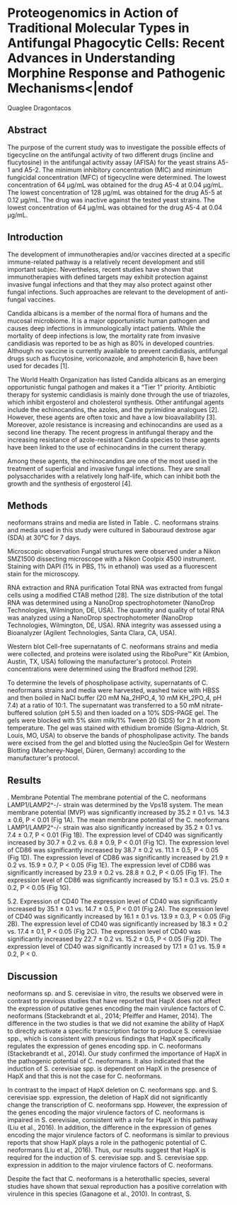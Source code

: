 # Proteogenomics in Action of Traditional Molecular Types in Antifungal Phagocytic Cells: Recent Advances in Understanding Morphine Response and Pathogenic Mechanisms<|endof
Quaglee Dragontacos


## Abstract
The purpose of the current study was to investigate the possible effects of tigecycline on the antifungal activity of two different drugs (incline and flucytosine) in the antifungal activity assay (AFISA) for the yeast strains A5-1 and A5-2. The minimum inhibitory concentration (MIC) and minimum fungicidal concentration (MFC) of tigecycline were determined. The lowest concentration of 64 µg/mL was obtained for the drug A5-4 at 0.04 µg/mL. The lowest concentration of 128 µg/mL was obtained for the drug A5-5 at 0.12 µg/mL. The drug was inactive against the tested yeast strains. The lowest concentration of 64 µg/mL was obtained for the drug A5-4 at 0.04 µg/mL.


## Introduction
The development of immunotherapies and/or vaccines directed at a specific immune-related pathway is a relatively recent development and still important subjec. Nevertheless, recent studies have shown that immunotherapies with defined targets may exhibit protection against invasive fungal infections and that they may also protect against other fungal infections. Such approaches are relevant to the development of anti-fungal vaccines.

Candida albicans is a member of the normal flora of humans and the mucosal microbiome. It is a major opportunistic human pathogen and causes deep infections in immunologically intact patients. While the mortality of deep infections is low, the mortality rate from invasive candidiasis was reported to be as high as 80% in developed countries. Although no vaccine is currently available to prevent candidiasis, antifungal drugs such as flucytosine, voriconazole, and amphotericin B, have been used for decades [1].

The World Health Organization has listed Candida albicans as an emerging opportunistic fungal pathogen and makes it a “Tier 1” priority. Antibiotic therapy for systemic candidiasis is mainly done through the use of triazoles, which inhibit ergosterol and cholesterol synthesis. Other antifungal agents include the echinocandins, the azoles, and the pyrimidine analogues [2]. However, these agents are often toxic and have a low bioavailability [3]. Moreover, azole resistance is increasing and echinocandins are used as a second line therapy. The recent progress in antifungal therapy and the increasing resistance of azole-resistant Candida species to these agents have been linked to the use of echinocandins in the current therapy.

Among these agents, the echinocandins are one of the most used in the treatment of superficial and invasive fungal infections. They are small polysaccharides with a relatively long half-life, which can inhibit both the growth and the synthesis of ergosterol [4].


## Methods
neoformans strains and media are listed in Table . C. neoformans strains and media used in this study were cultured in Sabouraud dextrose agar (SDA) at 30°C for 7 days.

Microscopic observation
Fungal structures were observed under a Nikon SMZ1500 dissecting microscope with a Nikon Coolpix 4500 instrument. Staining with DAPI (1% in PBS, 1% in ethanol) was used as a fluorescent stain for the microscopy.

RNA extraction and RNA purification
Total RNA was extracted from fungal cells using a modified CTAB method [28]. The size distribution of the total RNA was determined using a NanoDrop spectrophotometer (NanoDrop Technologies, Wilmington, DE, USA). The quantity and quality of total RNA was analyzed using a NanoDrop spectrophotometer (NanoDrop Technologies, Wilmington, DE, USA). RNA integrity was assessed using a Bioanalyzer (Agilent Technologies, Santa Clara, CA, USA).

Western blot
Cell-free supernatants of C. neoformans strains and media were collected, and proteins were isolated using the RiboPure™ Kit (Ambion, Austin, TX, USA) following the manufacturer's protocol. Protein concentrations were determined using the Bradford method [29].

To determine the levels of phospholipase activity, supernatants of C. neoformans strains and media were harvested, washed twice with HBSS and then boiled in NaCl buffer (20 mM Na_2HPO_4, 10 mM KH_2PO_4, pH 7.4) at a ratio of 10:1. The supernatant was transferred to a 50 mM nitrate-buffered solution (pH 5.5) and then loaded on a 10% SDS-PAGE gel. The gels were blocked with 5% skim milk/1% Tween 20 (SDS) for 2 h at room temperature. The gel was stained with ethidium bromide (Sigma-Aldrich, St. Louis, MO, USA) to observe the bands of phospholipase activity. The bands were excised from the gel and blotted using the NucleoSpin Gel for Western Blotting (Macherey-Nagel, Düren, Germany) according to the manufacturer's protocol.


## Results
. Membrane Potential
The membrane potential of the C. neoformans LAMP1/LAMP2^-/- strain was determined by the Vps18 system. The mean membrane potential (MVP) was significantly increased by 35.2 ± 0.1 vs. 14.3 ± 0.6, P < 0.01 (Fig 1A). The mean membrane potential of the C. neoformans LAMP1/LAMP2^-/- strain was also significantly increased by 35.2 ± 0.1 vs. 7.4 ± 0.7, P < 0.01 (Fig 1B). The expression level of CD40 was significantly increased by 30.7 ± 0.2 vs. 6.8 ± 0.9, P < 0.01 (Fig 1C). The expression level of CD86 was significantly increased by 38.7 ± 0.2 vs. 11.1 ± 0.5, P < 0.05 (Fig 1D). The expression level of CD86 was significantly increased by 21.9 ± 0.2 vs. 15.9 ± 0.7, P < 0.05 (Fig 1E). The expression level of CD86 was significantly increased by 23.9 ± 0.2 vs. 28.8 ± 0.2, P < 0.05 (Fig 1F). The expression level of CD86 was significantly increased by 15.1 ± 0.3 vs. 25.0 ± 0.2, P < 0.05 (Fig 1G).

5.2. Expression of CD40
The expression level of CD40 was significantly increased by 35.1 ± 0.1 vs. 14.7 ± 0.5, P < 0.01 (Fig 2A). The expression level of CD40 was significantly increased by 16.1 ± 0.1 vs. 13.9 ± 0.3, P < 0.05 (Fig 2B). The expression level of CD40 was significantly increased by 18.3 ± 0.2 vs. 17.4 ± 0.1, P < 0.05 (Fig 2C). The expression level of CD40 was significantly increased by 22.7 ± 0.2 vs. 15.2 ± 0.5, P < 0.05 (Fig 2D). The expression level of CD40 was significantly increased by 17.1 ± 0.1 vs. 15.9 ± 0.2, P < 0.


## Discussion
neoformans sp. and S. cerevisiae in vitro, the results we observed were in contrast to previous studies that have reported that HapX does not affect the expression of putative genes encoding the main virulence factors of C. neoformans (Stackebrandt et al., 2014; Pfeiffer and Hamer, 2014). The difference in the two studies is that we did not examine the ability of HapX to directly activate a specific transcription factor to produce S. cerevisiae spp., which is consistent with previous findings that HapX specifically regulates the expression of genes encoding spp. in C. neoformans (Stackebrandt et al., 2014). Our study confirmed the importance of HapX in the pathogenic potential of C. neoformans. It also indicated that the induction of S. cerevisiae spp. is dependent on HapX in the presence of HapX and that this is not the case for C. neoformans.

In contrast to the impact of HapX deletion on C. neoformans spp. and S. cerevisiae spp. expression, the deletion of HapX did not significantly change the transcription of C. neoformans spp. However, the expression of the genes encoding the major virulence factors of C. neoformans is impaired in S. cerevisiae, consistent with a role for HapX in this pathway (Liu et al., 2016). In addition, the difference in the expression of genes encoding the major virulence factors of C. neoformans is similar to previous reports that show HapX plays a role in the pathogenic potential of C. neoformans (Liu et al., 2016). Thus, our results suggest that HapX is required for the induction of S. cerevisiae spp. and S. cerevisiae spp. expression in addition to the major virulence factors of C. neoformans.

Despite the fact that C. neoformans is a heterothallic species, several studies have shown that sexual reproduction has a positive correlation with virulence in this species (Ganagone et al., 2010). In contrast, S.
